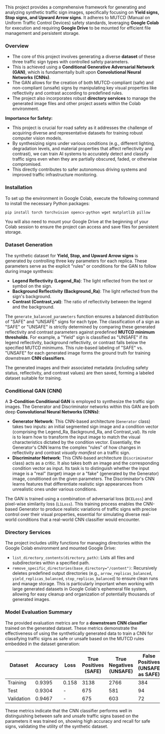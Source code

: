 This project provides a comprehensive framework for generating and analyzing synthetic traffic sign images, specifically focusing on **Yield signs, Stop signs, and Upward Arrow signs**. It adheres to MUTCD (Manual on Uniform Traffic Control Devices) safety standards, leveraging **Google Colab** for execution and requiring **Google Drive** to be mounted for efficient file management and persistent storage.

### Overview

  * The core of this project involves generating a diverse **dataset** of these three traffic sign types with controlled safety parameters.
  * This is achieved using a **Conditional Generative Adversarial Network (GAN)**, which is fundamentally built upon **Convolutional Neural Networks (CNNs)**.
  * The GAN allows for the creation of both MUTCD-compliant (safe) and non-compliant (unsafe) signs by manipulating key visual properties like reflectivity and contrast according to predefined rules.
  * The project also incorporates robust **directory services** to manage the generated image files and other project assets within the Colab environment.

**Importance for Safety:**

  * This project is crucial for road safety as it addresses the challenge of acquiring diverse and representative datasets for training robust computer vision models.
  * By synthesizing signs under various conditions (e.g., different lighting, degradation levels, and material properties that affect reflectivity and contrast), we can train AI systems to accurately detect and classify traffic signs even when they are partially obscured, faded, or otherwise compromised.
  * This directly contributes to safer autonomous driving systems and improved traffic infrastructure monitoring.

### Installation

To set up the environment in Google Colab, execute the following command to install the necessary Python packages:

```bash
pip install torch torchvision opencv-python wget matplotlib pillow
```

You will also need to mount your Google Drive at the beginning of your Colab session to ensure the project can access and save files for persistent storage.

### Dataset Generation

The synthetic dataset for **Yield, Stop, and Upward Arrow signs** is generated by controlling three key parameters for each replica. These parameters serve as the explicit "rules" or conditions for the GAN to follow during image synthesis:

  * **Legend Reflectivity (Legend\_Ra)**: The light reflected from the text or symbol on the sign.
  * **Background Reflectivity (Background\_Ra)**: The light reflected from the sign's background.
  * **Contrast (Contrast\_val)**: The ratio of reflectivity between the legend and the background.

The `generate_balanced_parameters` function ensures a balanced distribution of "SAFE" and "UNSAFE" signs for each type. The classification of a sign as "SAFE" or "UNSAFE" is strictly determined by comparing these generated reflectivity and contrast parameters against predefined **MUTCD minimum thresholds**. For example, a "Yield" sign is classified as "UNSAFE" if its legend reflectivity, background reflectivity, or contrast falls below the specified MUTCD minimums. This rule-based labeling of "SAFE" vs. "UNSAFE" for each generated image forms the ground truth for training downstream **CNN classifiers**.

The generated images and their associated metadata (including safety status, reflectivity, and contrast values) are then saved, forming a labeled dataset suitable for training.

### Conditional GAN (CNN)

A **3-Condition Conditional GAN** is employed to synthesize the traffic sign images. The Generator and Discriminator networks within this GAN are both deep **Convolutional Neural Networks (CNNs)**:

  * **Generator Network**: This CNN-based architecture (`Generator` class) takes two inputs: an initial segmented sign image and a condition vector (comprising the Legend\_Ra, Background\_Ra, and Contrast\_val). Its role is to learn how to transform the input image to match the visual characteristics dictated by the condition vector. Essentially, the Generator's CNN learns the complex "rules" of how changes in reflectivity and contrast *visually manifest* on a traffic sign.
  * **Discriminator Network**: This CNN-based architecture (`Discriminator` class) acts as a critic. It also takes both an image and the corresponding condition vector as input. Its task is to distinguish whether the input image is a "real" (target) image or a "fake" (generated by the Generator) image, conditioned on the given parameters. The Discriminator's CNN learns features that differentiate realistic sign appearances from unrealistic ones under various conditions.

The GAN is trained using a combination of adversarial loss (`BCELoss`) and pixel-wise similarity loss (`L1Loss`). This training process enables the CNN-based Generator to produce realistic variations of traffic signs with precise control over their visual properties, essential for simulating diverse real-world conditions that a real-world CNN classifier would encounter.

### Directory Services

The project includes utility functions for managing directories within the Google Colab environment and mounted Google Drive:

  * `list_directory_contents(directory_path)`: Lists all files and subdirectories within a specified path.
  * `remove_specific_directories(base_directory="/content")`: Recursively deletes predefined output directories (e.g., `arrow_replicas_balanced`, `yield_replicas_balanced`, `stop_replicas_balanced`) to ensure clean runs and manage storage. This is particularly important when working with large generated datasets in Google Colab's ephemeral file system, allowing for easy cleanup and organization of potentially thousands of generated images.

### Model Evaluation Summary

The provided evaluation metrics are for a **downstream CNN classifier** trained on the generated dataset. These metrics demonstrate the effectiveness of using the synthetically generated data to train a CNN for classifying traffic signs as safe or unsafe based on the MUTCD rules embedded in the dataset generation:

| Dataset    | Accuracy | Loss  | True Positives (SAFE) | True Negatives (UNSAFE) | False Positives (UNSAFE as SAFE) | False Negatives (SAFE as UNSAFE) | Precision (SAFE) | Recall (SAFE) |
|------------|----------|-------|-----------------------|-------------------------|----------------------------------|----------------------------------|------------------|---------------|
| Training   | 0.9395   | 0.158 | 3138                  | 2766                    | 384                              | 12                               | 0.8910           | 0.9962        |
| Test       | 0.9304   | -     | 675                   | 581                     | 94                               | 0                                | 0.8778           | 1.0000        |
| Validation | 0.9467   | -     | 675                   | 603                     | 72                               | 0                                | 0.9036           | 1.0000        |

These metrics indicate that the CNN classifier performs well in distinguishing between safe and unsafe traffic signs based on the parameters it was trained on, showing high accuracy and recall for safe signs, validating the utility of the synthetic dataset.
